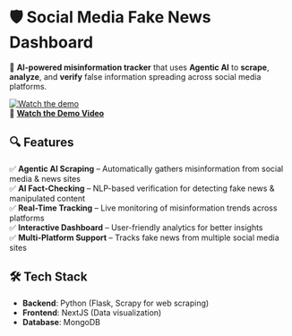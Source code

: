 # 🛡️ Social Media Fake News Dashboard

🚀 **AI-powered misinformation tracker** that uses **Agentic AI** to **scrape**, **analyze**, and **verify** false information spreading across social media platforms.

[![Watch the demo](https://img.youtube.com/vi/aHhe9CW8mYI/0.jpg)](https://youtu.be/aHhe9CW8mYI)  
🎥 **[Watch the Demo Video](https://youtu.be/aHhe9CW8mYI)**

## 🔍 Features
✅ **Agentic AI Scraping** – Automatically gathers misinformation from social media & news sites  
✅ **AI Fact-Checking** – NLP-based verification for detecting fake news & manipulated content  
✅ **Real-Time Tracking** – Live monitoring of misinformation trends across platforms  
✅ **Interactive Dashboard** – User-friendly analytics for better insights  
✅ **Multi-Platform Support** – Tracks fake news from multiple social media sites   

## 🛠️ Tech Stack
- **Backend**: Python (Flask, Scrapy for web scraping)  
- **Frontend**: NextJS (Data visualization)  
- **Database**: MongoDB  

